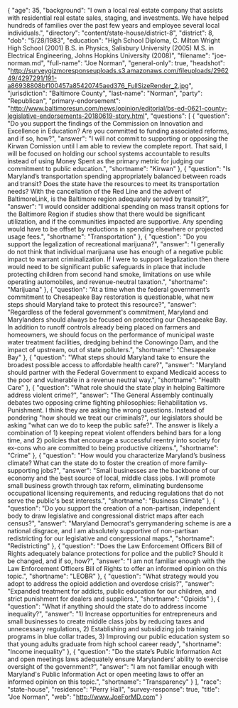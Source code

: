 {
  "age": 35,
  "background": "I own a local real estate company that assists with residential real estate sales, staging, and investments. We have helped hundreds of families over the past few years and employee several local individuals.",
  "directory": "content/state-house/district-8",
  "district": 8,
  "dob": "5/28/1983",
  "education": "High School Diploma, C. Milton Wright High School (2001) B.S. in Physics, Salisbury University (2005) M.S. in Electrical Engineering, Johns Hopkins University (2008)",
  "filename": "joe-norman.md",
  "full-name": "Joe Norman",
  "general-only": true,
  "headshot": "http://surveygizmoresponseuploads.s3.amazonaws.com/fileuploads/296249/4297291/191-a86938808bf100457a85420745aed376_FullSizeRender_2.jpg",
  "jurisdiction": "Baltimore County",
  "last-name": "Norman",
  "party": "Republican",
  "primary-endorsement": "http://www.baltimoresun.com/news/opinion/editorial/bs-ed-0621-county-legislative-endorsements-20180619-story.html",
  "questions": [
    {
      "question": "Do you support the findings of the Commission on Innovation and Excellence in Education? Are you committed to funding associated reforms, and if so, how?",
      "answer": "I will not commit to supporting or opposing the Kirwan Comission until I am able to review the complete report. That said, I will be focused on holding our school systems accountable to results instead of using Money Spent as the primary metric for judging our commitment to public education.",
      "shortname": "Kirwan"
    },
    {
      "question": "Is Maryland’s transportation spending appropriately balanced between roads and transit? Does the state have the resources to meet its transportation needs? With the cancellation of the Red Line and the advent of BaltimoreLink, is the Baltimore region adequately served by transit?",
      "answer": "I would consider additional spending on mass transit options for the Baltimore Region if studies show that there would be significant utilization, and if the communities impacted are supportive. Any spending would have to be offset by reductions in spending elsewhere or projected usage fees.",
      "shortname": "Transportation"
    },
    {
      "question": "Do you support the legalization of recreational marijuana?",
      "answer": "I generally do not think that individual marijuana use has enough of a negative public impact to warrant criminalization. If I were to support legalization then there would need to be significant public safeguards in place that include protecting children from second hand smoke, limitations on use while operating automobiles, and revenue-neutral taxation.",
      "shortname": "Marijuana"
    },
    {
      "question": "At a time when the federal government’s commitment to Chesapeake Bay restoration is questionable, what new steps should Maryland take to protect this resource?",
      "answer": "Regardless of the federal government's commitment, Maryland and Marylanders should always be focused on protecting our Chesapeake Bay. In addition to runoff controls already being placed on farmers and homeowners, we should focus on the performance of municipal waste water treatment facilities, dredging behind the Conowingo Dam, and the impact of upstream, out of state polluters.",
      "shortname": "Chesapeake Bay"
    },
    {
      "question": "What steps should Maryland take to ensure the broadest possible access to affordable health care?",
      "answer": "Maryland should partner with the Federal Government to expand Medicaid access to the poor and vulnerable in a revenue neutral way.",
      "shortname": "Health Care"
    },
    {
      "question": "What role should the state play in helping Baltimore address violent crime?",
      "answer": "The General Assembly continually debates two opposing crime fighting philosophies: Rehabilitation vs. Punishment. I think they are asking the wrong questions. Instead of pondering \"how should we treat our criminals?\", our legislators should be asking \"what can we do to keep the public safe?\".  The answer is likely a combination of 1) keeping repeat violent offenders behind bars for a long time, and 2) policies that encourage a successful reentry into society for ex-cons who are committed to being productive citizens.",
      "shortname": "Crime"
    },
    {
      "question": "How would you characterize Maryland’s business climate? What can the state do to foster the creation of more family-supporting jobs?",
      "answer": "Small businesses are the backbone of our economy and the best source of local, middle class jobs. I will promote small business growth through tax reform, eliminating burdensome occupational licensing requirements, and reducing regulations that do not serve the public's best interests.",
      "shortname": "Business Climate"
    },
    {
      "question": "Do you support the creation of a non-partisan, independent body to draw legislative and congressional district maps after each census?",
      "answer": "Maryland Democrat's gerrymandering scheme is are a national disgrace, and I am absolutely supportive of non-partisan redistricting for our legislative and congressional maps.",
      "shortname": "Redistricting"
    },
    {
      "question": "Does the Law Enforcement Officers Bill of Rights adequately balance protections for police and the public? Should it be changed, and if so, how?",
      "answer": "I am not familiar enough with the Law Enforcement Officers Bill of Rights to offer an informed opinion on this topic.",
      "shortname": "LEOBR"
    },
    {
      "question": "What strategy would you adopt to address the opioid addiction and overdose crisis?",
      "answer": "Expanded treatment for addicts, public education for our children, and strict punishment for dealers and suppliers.",
      "shortname": "Opioids"
    },
    {
      "question": "What if anything should the state do to address income inequality?",
      "answer": "1) Increase opportunities for entrepreneurs and small businesses to create middle class jobs by reducing taxes and unnecessary regulations, 2) Establishing and subsidizing job training programs in blue collar trades, 3) Improving our public education system so that young adults graduate from high school career ready",
      "shortname": "Income inequality"
    },
    {
      "question": "Do the state’s Public Information Act and open meetings laws adequately ensure Marylanders’ ability to exercise oversight of the government?",
      "answer": "I am not familiar enough with Maryland's Public Information Act or open meeting laws to offer an informed opinion on this topic.",
      "shortname": "Transparency"
    }
  ],
  "race": "state-house",
  "residence": "Perry Hall",
  "survey-response": true,
  "title": "Joe Norman",
  "web": "http://www.JoeForMD.com"
}
